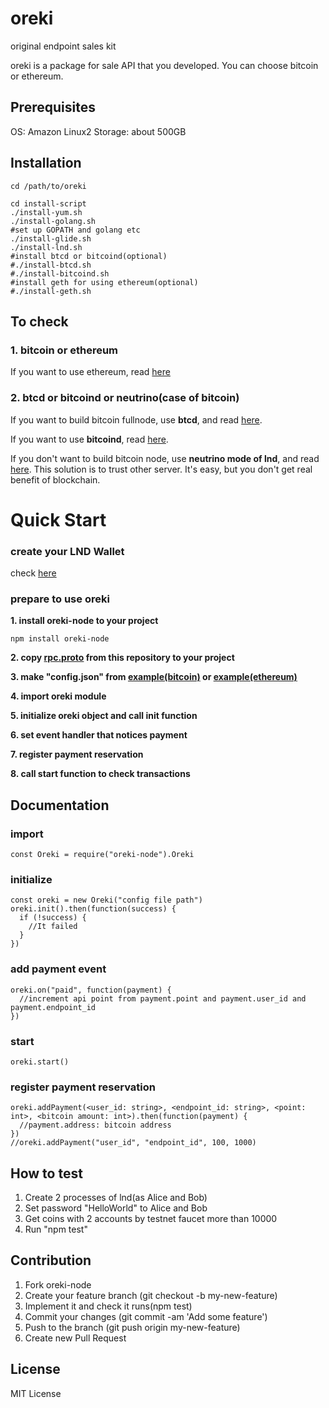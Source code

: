 # oreki

original endpoint sales kit

oreki is a package for sale API that you developed.
You can choose bitcoin or ethereum.

## Prerequisites
OS: Amazon Linux2
Storage: about 500GB


## Installation
```
cd /path/to/oreki

cd install-script
./install-yum.sh
./install-golang.sh
#set up GOPATH and golang etc
./install-glide.sh
./install-lnd.sh
#install btcd or bitcoind(optional)
#./install-btcd.sh
#./install-bitcoind.sh
#install geth for using ethereum(optional)
#./install-geth.sh
```


## To check
### 1. bitcoin or ethereum
If you want to use ethereum, read [here](https://github.com/gaiax/oreki/blob/master/docs/ethereum.md)
### 2. btcd or bitcoind or neutrino(case of bitcoin)
If you want to build bitcoin fullnode, use **btcd**, and read [here](https://github.com/gaiax/oreki/blob/master/docs/btcd.md).

If you want to use **bitcoind**, read [here](https://github.com/gaiax/oreki/blob/master/docs/bitcoind.md).

If you don't want to build bitcoin node, use **neutrino mode of lnd**, and read [here](https://github.com/gaiax/oreki/blob/master/docs/neutrino.md).
This solution is to trust other server. It's easy, but you don't get real benefit of blockchain.


# Quick Start

### create your LND Wallet
check [here](#To-check)

### prepare to use oreki

**1. install oreki-node to your project**
```
npm install oreki-node
```

**2. copy [rpc.proto](https://github.com/gaiax/oreki/blob/master/rpc.proto) from this repository to your project**

**3. make "config.json" from [example(bitcoin)](https://github.com/gaiax/oreki/blob/master/example/config.json) or [example(ethereum)](https://github.com/gaiax/oreki/blob/master/example/ethereum-config.json)**

**4. import oreki module**

**5. initialize oreki object and call init function**

**6. set event handler that notices payment**

**7. register payment reservation**

**8. call start function to check transactions**

## Documentation
### import
```
const Oreki = require("oreki-node").Oreki
```
### initialize
```
const oreki = new Oreki("config file path")
oreki.init().then(function(success) {
  if (!success) {
    //It failed
  }
})
```

### add payment event
```
oreki.on("paid", function(payment) {
  //increment api point from payment.point and payment.user_id and payment.endpoint_id
})
```
### start
```
oreki.start()
```
### register payment reservation
```
oreki.addPayment(<user_id: string>, <endpoint_id: string>, <point: int>, <bitcoin amount: int>).then(function(payment) {
  //payment.address: bitcoin address
})
//oreki.addPayment("user_id", "endpoint_id", 100, 1000)

```
## How to test
1. Create 2 processes of lnd(as Alice and Bob)
2. Set password "HelloWorld" to Alice and Bob
3. Get coins with 2 accounts by testnet faucet more than 10000
4. Run "npm test"

## Contribution
1. Fork oreki-node
2. Create your feature branch (git checkout -b my-new-feature)
3. Implement it and check it runs(npm test)
4. Commit your changes (git commit -am 'Add some feature')
5. Push to the branch (git push origin my-new-feature)
6. Create new Pull Request

## License
MIT License
